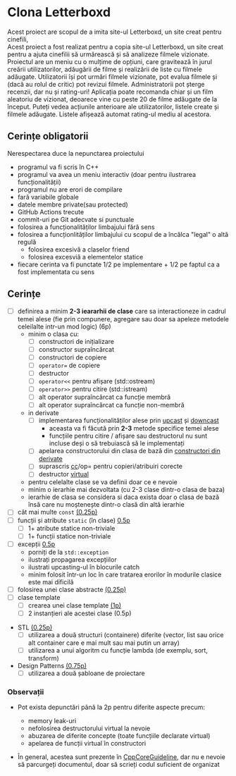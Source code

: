 # Clona Letterboxd
Acest proiect are scopul de a imita site-ul Letterboxd, un site creat pentru cinefili,  
Acest proiect a fost realizat pentru a copia site-ul Letterboxd, un site creat pentru a ajuta cinefilii să urmărească și să analizeze filmele vizionate. Proiectul are un meniu cu o mulțime de opțiuni, care gravitează în jurul creării utilizatorilor, adăugării de filme și realizării de liste cu filmele adăugate. Utilizatorii își pot urmări filmele vizionate, pot evalua filmele și (dacă au rolul de critic) pot revizui filmele. Administratorii pot șterge recenzii, dar nu și rating-uri! Aplicația poate recomanda chiar și un film aleatoriu de vizionat, deoarece vine cu peste 20 de filme adăugate de la început. Puteți vedea acțiunile anterioare ale utilizatorilor, listele create și filmele adăugate. Listele afișează automat rating-ul mediu al acestora.

## Cerințe obligatorii 

Nerespectarea duce la nepunctarea proiectului

- programul va fi scris în C++
- programul va avea un meniu interactiv (doar pentru ilustrarea funcționalității)
- programul nu are erori de compilare
- fară variabile globale
- datele membre private(sau protected)
- GitHub Actions trecute
- commit-uri pe Git adecvate si punctuale
- folosirea a funcționalităților limbajului fără sens
- folosirea a funcționlităților limbajului cu scopul de a încălca "legal" o altă regulă
    - folosirea excesivă a claselor friend
    - folosirea excesviă a elementelor statice  
- fiecare cerinta va fi punctate 1/2 pe implementare + 1/2 pe faptul ca a fost implementata cu sens


## Cerințe
- [ ] definirea a minim **2-3 ieararhii de clase** care sa interactioneze in cadrul temei alese (fie prin compunere, agregare sau doar sa apeleze metodele celeilalte intr-un mod logic) (6p)
  - minim o clasa cu:
    - [ ] constructori de inițializare
    - [ ] constructor supraîncărcat
    - [ ] constructori de copiere
    - [ ] `operator=` de copiere
    - [ ] destructor
    - [ ] `operator<<` pentru afișare (std::ostream)
    - [ ] `operator>>` pentru citire (std::istream)
    - [ ] alt operator supraîncărcat ca funcție membră
    - [ ] alt operator supraîncărcat ca funcție non-membră
  - in derivate
      - [ ] implementarea funcționalităților alese prin [upcast](https://github.com/Ionnier/poo/tree/main/labs/L04#solu%C8%9Bie-func%C8%9Bii-virtuale-late-binding) și [downcast](https://github.com/Ionnier/poo/tree/main/labs/L04#smarter-downcast-dynamic-cast)
        - aceasta va fi făcută prin **2-3** metode specifice temei alese
        - funcțiile pentru citire / afișare sau destructorul nu sunt incluse deși o să trebuiască să le implementați 
      - [ ] apelarea constructorului din clasa de bază din [constructori din derivate](https://github.com/Ionnier/poo/tree/main/labs/L04#comportamentul-constructorului-la-derivare)
      - [ ] suprascris [cc](https://github.com/Ionnier/poo/tree/main/labs/L04#comportamentul-constructorului-de-copiere-la-derivare)/op= pentru copieri/atribuiri corecte
      - [ ] destructor [virtual](https://github.com/Ionnier/poo/tree/main/labs/L04#solu%C8%9Bie-func%C8%9Bii-virtuale-late-binding)
  - pentru celelalte clase se va definii doar ce e nevoie
  - minim o ierarhie mai dezvoltata (cu 2-3 clase dintr-o clasa de baza)
  - ierarhie de clasa se considera si daca exista doar o clasa de bază însă care nu moștenește dintr-o clasă din altă ierarhie
- [ ] cât mai multe `const` [(0.25p)](https://github.com/Ionnier/poo/tree/main/labs/L04#reminder-const-everywhere)
- [ ] funcții și atribute `static` (în clase) [0.5p](https://github.com/Ionnier/poo/tree/main/labs/L04#static)
  - [ ] 1+ atribute statice non-triviale 
  - [ ] 1+ funcții statice non-triviale
- [ ] excepții [0.5p](https://github.com/Ionnier/poo/tree/main/labs/L04#exception-handling)
  - porniți de la `std::exception`
  - ilustrați propagarea excepțiilor
  - ilustrati upcasting-ul în blocurile catch
  - minim folosit într-un loc în care tratarea erorilor în modurile clasice este mai dificilă
- [ ] folosirea unei clase abstracte [(0.25p)](https://github.com/Ionnier/poo/tree/main/labs/L04#clase-abstracte)
 - [ ] clase template
   - [ ] crearea unei clase template [(1p)](https://github.com/Ionnier/poo/tree/main/labs/L08)
   - [ ] 2 instanțieri ale acestei clase (0.5p)
 - STL [(0.25p)](https://github.com/Ionnier/poo/tree/main/labs/L07#stl)
   - [ ] utilizarea a două structuri (containere) diferite (vector, list sau orice alt container care e mai mult sau mai putin un array)
   - [ ] utilizarea a unui algoritm cu funcție lambda (de exemplu, sort, transform)
 - Design Patterns [(0.75p)](https://github.com/Ionnier/poo/tree/main/labs/L08)
   - [ ] utilizarea a două șabloane de proiectare

### Observații

* Pot exista depunctări până la 2p pentru diferite aspecte precum:
  - memory leak-uri
  - nefolosirea destructorului virtual la nevoie
  - abuzarea de diferite concepte (toate funcțiile declarate virtual)
  - apelarea de funcții virtual în constructori

* În general, acestea sunt prezente în [CppCoreGuideline](https://github.com/isocpp/CppCoreGuidelines/blob/master/CppCoreGuidelines.md), dar nu e nevoie să parcurgeți documentul, doar să scrieți codul suficient de organizat
